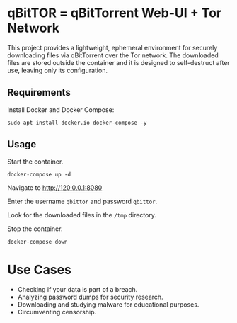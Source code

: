 # qBitTOR = qBitTorrent Web-UI + Tor Network

This project provides a lightweight, ephemeral environment for securely downloading files via qBitTorrent over the Tor network. The downloaded files are stored outside the container and it is designed to self-destruct after use, leaving only its configuration.

## Requirements

Install Docker and Docker Compose:

```
sudo apt install docker.io docker-compose -y
```

## Usage

Start the container.

```
docker-compose up -d
```

Navigate to http://120.0.0.1:8080

Enter the username `qbittor` and password `qbittor`.

Look for the downloaded files in the `/tmp` directory.

Stop the container.

```
docker-compose down
```

# Use Cases

- Checking if your data is part of a breach.
- Analyzing password dumps for security research.
- Downloading and studying malware for educational purposes.
- Circumventing censorship.
